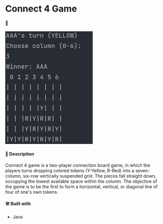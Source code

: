# Connect 4 Game

#### 🧪
![Image](demo.png)

#### 📝 Description
Connect 4 game is a two-player connection board game, in which the players turns dropping colored tokens (Y-Yellow, R-Red) into a seven-column, six-row vertically suspended grid. 
The pieces fall straight down, occupying the lowest available space within the column. The objective of the game is to be the first to form a horizontal, vertical, 
or diagonal line of four of one's own tokens.

#### 🛠️ Built with
 * Java
